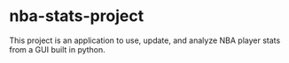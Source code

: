 # nba-stats-project
This project is an application to use, update, and analyze NBA player stats from a GUI built in python. 
